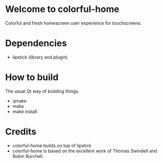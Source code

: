 Welcome to colorful-home
========================

Colorful and fresh homescreen user experience for touchscreens.


Dependencies
============

- lipstick (library and plugin)

How to build
============

The usual Qt way of building things.

- qmake
- make
- make install

Credits
=======

- colorful-home builds on top of lipstick
- colorful-home is based on the excellent work of Thomas Swindell and Robin Burchell
